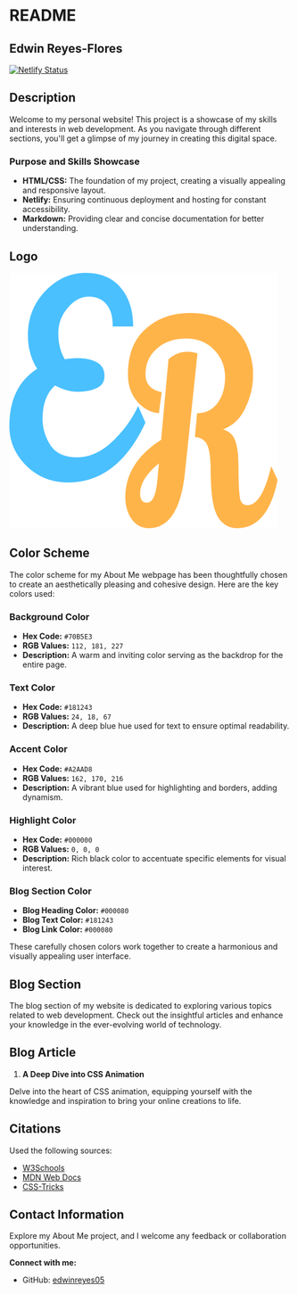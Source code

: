 # README
## Edwin Reyes-Flores

[![Netlify Status](https://api.netlify.com/api/v1/badges/156c38a2-3c3c-4617-b18e-fda086b98265/deploy-status)](https://app.netlify.com/sites/about-me-edwinreyes05/deploys)

## Description

Welcome to my personal website! This project is a showcase of my skills and interests in web development. As you navigate through different sections, you'll get a glimpse of my journey in creating this digital space.

### Purpose and Skills Showcase

- **HTML/CSS:** The foundation of my project, creating a visually appealing and responsive layout.
- **Netlify:** Ensuring continuous deployment and hosting for constant accessibility.
- **Markdown:** Providing clear and concise documentation for better understanding.

## Logo
![Head Logo](img/lily%20script.png)

## Color Scheme

The color scheme for my About Me webpage has been thoughtfully chosen to create an aesthetically pleasing and cohesive design. Here are the key colors used:

### Background Color

- **Hex Code:** `#70B5E3`
- **RGB Values:** `112, 181, 227`
- **Description:** A warm and inviting color serving as the backdrop for the entire page.

### Text Color

- **Hex Code:** `#181243`
- **RGB Values:** `24, 18, 67`
- **Description:** A deep blue hue used for text to ensure optimal readability.

### Accent Color

- **Hex Code:** `#A2AAD8`
- **RGB Values:** `162, 170, 216`
- **Description:** A vibrant blue used for highlighting and borders, adding dynamism.

### Highlight Color

- **Hex Code:** `#000000`
- **RGB Values:** `0, 0, 0`
- **Description:** Rich black color to accentuate specific elements for visual interest.

### Blog Section Color

- **Blog Heading Color:** `#000080`
- **Blog Text Color:** `#181243`
- **Blog Link Color:** `#000080`

These carefully chosen colors work together to create a harmonious and visually appealing user interface.

## Blog Section

The blog section of my website is dedicated to exploring various topics related to web development. Check out the insightful articles and enhance your knowledge in the ever-evolving world of technology.

## Blog Article

1. **A Deep Dive into CSS Animation**

Delve into the heart of CSS animation, equipping yourself with the knowledge and inspiration to bring your online creations to life.

## Citations

Used the following sources:

- [W3Schools](https://www.w3schools.com/)
- [MDN Web Docs](https://developer.mozilla.org/en-US/docs/Web/CSS/animation)
- [CSS-Tricks](https://css-tricks.com/almanac/properties/a/animation/)

## Contact Information

Explore my About Me project, and I welcome any feedback or collaboration opportunities.

**Connect with me:**
- GitHub: [edwinreyes05](https://github.com/edwinreyes05)
